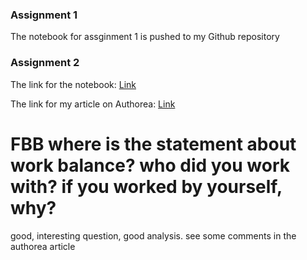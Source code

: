 ### Assignment 1

The notebook for assginment 1 is pushed to my Github repository

### Assignment 2

The link for the notebook: [Link](https://github.com/ttd255/PUI2016_ttd255/blob/master/HW6_ttd255/Hw6_Assignment2.ipynb)

The link for my article on Authorea: [Link](https://www.authorea.com/users/106594/articles/134323/_show_article)

# FBB where is the statement about work balance? who did you work with? if you worked by yourself, why?
good, interesting question, good analysis. see some comments in the authorea article
